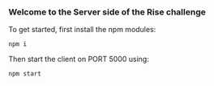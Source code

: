 ### Welcome to the Server side of the Rise challenge

To get started, first install the npm modules:

`npm i`

Then start the client on PORT 5000 using:

`npm start`
